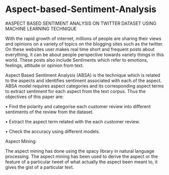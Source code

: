 # Aspect-based-Sentiment-Analysis
#ASPECT BASED SENTIMENT ANALYSIS ON TWITTER DATASET USING MACHINE LEARNING TECHNIQUE

With the rapid growth of internet, millions of people are sharing their views and opinions on a variety of topics on the blogging sites such as the twitter. On these websites user makes real time short and frequent posts about everything, it can be about people perspective towards variety things in this world. These posts also include Sentiments which refer to emotions, feelings, attitude or opinion from text.

Aspect Based Sentiment Analysis (ABSA) is the technique which is related to the aspects and identifies sentiment associated with each of the aspect. ABSA model requires aspect categories and its corresponding aspect terms to extract sentiment for each aspect from the text corpus. Thus the objectives of this paper are: 

• Find the polarity  and categorise each customer review into different sentiments of the review from the dataset. 

• Extract the aspect term related with the each customer review. 

• Check the accuracy using different models.

 Aspect Mining:
 
The aspect mining has done using the spacy library in natural language processing. The aspect mining has been used to derive the aspect or the feature of a particular tweet of what actually the aspect been meant to, it gives the gist of a particular text. 
